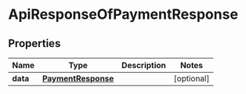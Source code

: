 
# ApiResponseOfPaymentResponse

## Properties
Name | Type | Description | Notes
------------ | ------------- | ------------- | -------------
**data** | [**PaymentResponse**](PaymentResponse.md) |  |  [optional]



